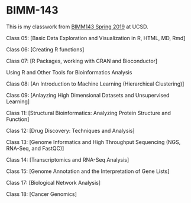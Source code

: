 # BIMM-143

This is my classwork from [BIMM143 Spring 2019](https://bioboot.github.io/bimm143_S19/) at UCSD.

Class 05: [Basic Data Exploration and Visualization in R, HTML, MD, Rmd]

Class 06: [Creating R functions]

Class 07: [R Packages, working with CRAN and Bioconductor]

Using R and Other Tools for Bioinformatics Analysis

Class 08: [An Introduction to Machine Learning (Hierarchical Clustering)]

Class 09: [Anlayzing High Dimensional Datasets and Unsupervised Learning]

Class 11: [Structural Bioinformatics: Analyzing Protein Structure and Function]

Class 12: [Drug Discovery: Techniques and Analysis]

Class 13: [Genome Informatics and High Throughput Sequencing (NGS, RNA-Seq, and FastQC)]

Class 14: [Transcriptomics and RNA-Seq Analysis]

Class 15: [Genome Annotation and the Interpretation of Gene Lists]

Class 17: [Biological Network Analysis]

Class 18: [Cancer Genomics]
